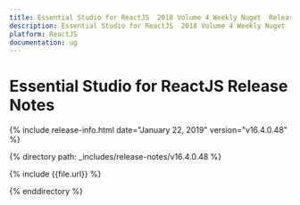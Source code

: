 ```yaml
---
title: Essential Studio for ReactJS  2018 Volume 4 Weekly Nuget  Release Notes  
description: Essential Studio for ReactJS  2018 Volume 4 Weekly Nuget  Release Notes  
platform: ReactJS
documentation: ug
---
```


# Essential Studio for ReactJS  Release Notes  

{% include release-info.html date="January 22, 2019"  version="v16.4.0.48" %} 


{% directory path: _includes/release-notes/v16.4.0.48 %}

{% include {{file.url}} %}

{% enddirectory %}